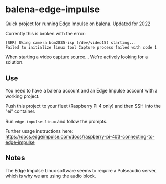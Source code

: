 # balena-edge-impulse
Quick project for running Edge Impulse on balena. Updated for 2022

Currently this is broken with the error:

```
[SER] Using camera bcm2835-isp (/dev/video15) starting...
Failed to initialize linux tool Capture process failed with code 1
```

When starting a video capture source... We're actively looking for a solution.

## Use

You need to have a balena account and an Edge Impulse account with a working project.

Push this project to your fleet (Raspberry Pi 4 only) and then SSH into the "ei" container.

Run `edge-impulse-linux` and follow the prompts.

Further usage instructions here: https://docs.edgeimpulse.com/docs/raspberry-pi-4#3-connecting-to-edge-impulse

## Notes

The Edge Impulse Linux software seems to require a Pulseaudio server, which is why we are using the audio block.
